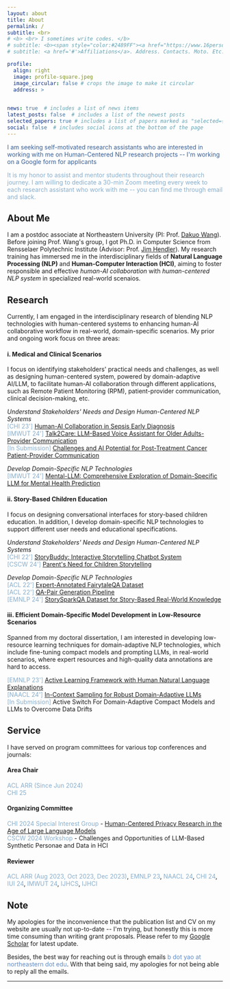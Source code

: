 ```yaml
---
layout: about
title: About
permalink: /
subtitle: <br>
# <b> <br> I sometimes write codes. </b>
# subtitle: <b><span style="color:#2489FF"><a href="https://www.16personalities.com/intj-personality">INTJ</a></span> <br> I sometimes write codes. </b>
# subtitle: <a href='#'>Affiliations</a>. Address. Contacts. Moto. Etc.

profile:
  align: right
  image: profile-square.jpeg
  image_circular: false # crops the image to make it circular
  address: >
    

news: true  # includes a list of news items
latest_posts: false  # includes a list of the newest posts
selected_papers: true # includes a list of papers marked as "selected={true}"
social: false  # includes social icons at the bottom of the page
---
```



<span style="color:#395f95">I am seeking self-motivated research assistants who are interested in working with me on Human-Centered NLP research projects -- I'm working on a Google form for applicants </span>

<span style="color:#88aecc">It is my honor to assist and mentor students throughout their research journey. I am willing to dedicate a 30-min Zoom meeting every week to each research assistant who work with me -- you can find me through email and slack.</span>

## About Me

I am a postdoc associate at Northeastern University (PI: Prof. [Dakuo Wang](https://www.dakuowang.com/)).
Before joining Prof. Wang's group, I got Ph.D. in Computer Science from Rensselaer Polytechnic Institute (Advisor: Prof. [Jim Hendler](https://en.wikipedia.org/wiki/James_Hendler)). My research training has immersed me in the interdisciplinary fields of **Natural Language Processing (NLP)** and **Human-Computer Interaction (HCI)**, aiming to foster responsible and effective *human-AI collaboration* with *human-centered NLP system* in specialized real-world scenaios.


## Research


Currently, I am engaged in the interdisciplinary research of blending NLP technologies with human-centered systems to enhancing human-AI collaborative workflow in real-world, domain-specific scenarios. My prior and ongoing work focus on three areas:




#### i. Medical and Clinical Scenarios
I focus on identifying stakeholders' practical needs and challenges, as well as designing human-centered system, powered by domain-adaptive AI/LLM, to facilitate human-AI collaboration through different applications, such as Remote Patient Monitoring (RPM), patient-provider communication, clinical decision-making, etc.


*Understand Stakeholders' Needs and Design Human-Centered NLP Systems* \
<span style="color:#88aecc">[CHI 23']</span> [Human-AI Collaboration in Sepsis Early Diagnosis](https://dl.acm.org/doi/full/10.1145/3613904.3642343) \
<span style="color:#88aecc">[IMWUT 24']</span> [Talk2Care: LLM-Based Voice Assistant for Older Adults-Provider Communication](https://dl.acm.org/doi/10.1145/3659625) \
<span style="color:#88aecc">[In Submission]</span> [Challenges and AI Potential for Post-Treatment Cancer Patient-Provider Communication](https://arxiv.org/abs/2404.13409) 
<!-- <span style="color:#88aecc">[In Submission]</span> LLM-Based Remote Patient Monitoring for Postoperative GI Cancer Care \
<span style="color:#88aecc">[In Submission]</span> AI-Based Multi-Modal Remote Patient Monitoring and Risk Prediction for Cancer Treatment-Induced Cardiotoxicity \ -->



*Develop Domain-Specific NLP Technologies* \
<span style="color:#88aecc">[IMWUT 24']</span> [Mental-LLM: Comprehensive Exploration of Domain-Specific LLM for Mental Health Prediction](https://dl.acm.org/doi/abs/10.1145/3643540) 


#### ii. Story-Based Children Education
I focus on designing conversational interfaces for story-based children education. In addition, I develop domain-specific NLP technologies to support different user needs and educational specifications.


*Understand Stakeholders' Needs and Design Human-Centered NLP Systems* \
<span style="color:#88aecc">[CHI 22']</span> [StoryBuddy: Interactive Storytelling Chatbot System](https://dl.acm.org/doi/abs/10.1145/3491102.3517479) \
<span style="color:#88aecc">[CSCW 24']</span> [Parent's Need for Children Storytelling](https://arxiv.org/abs/2401.13804) 
<!-- <span style="color:#88aecc">[In Submission]</span> Personalized Story Reading and Interaction Powered by LLMs -->


*Develop Domain-Specific NLP Technologies* \
<span style="color:#88aecc">[ACL 22']</span> [Expert-Annotated FairytaleQA Dataset ](https://aclanthology.org/2022.acl-long.34/) \
<span style="color:#88aecc">[ACL 22']</span> [QA-Pair Generation Pipeline](https://aclanthology.org/2022.acl-long.54/) \
<span style="color:#88aecc">[EMNLP 24']</span> [StorySparkQA Dataset for Story-Based Real-World Knowledge](https://arxiv.org/abs/2311.09756) 



#### iii. Efficient Domain-Specific Model Development in Low-Resource Scenarios
Spanned from my doctoral dissertation, I am interested in developing low-resource learning techniques for domain-adaptive NLP technologies, which include fine-tuning compact models and prompting LLMs, in real-world scenarios, where expert resources and high-quality data annotations are hard to access.

<span style="color:#88aecc">[EMNLP 23']</span> [Active Learning Framework with Human Natural Language Explanations](https://aclanthology.org/2023.findings-emnlp.778/) \
<span style="color:#88aecc">[NAACL 24']</span> [In-Context Sampling for Robust Domain-Adaptive LLMs](https://aclanthology.org/2024.findings-naacl.115/) \
<span style="color:#88aecc">[In Submission]</span> Active Switch For Domain-Adaptive Compact Models and LLMs to Overcome Data Drifts



## Service

I have served on program committees for various top conferences and journals: 

#### Area Chair 

<span style="color:#88aecc">ACL ARR (Since Jun 2024)</span> \
<span style="color:#88aecc">CHI 25</span>

#### Organizing Committee 
<span style="color:#88aecc">CHI 2024 Special Interest Group</span> - [Human-Centered Privacy Research in the Age of Large Language Models](https://dl.acm.org/doi/10.1145/3613905.3643983) \
<span style="color:#88aecc">CSCW 2024 Workshop</span> - Challenges and Opportunities of LLM-Based Synthetic Personae and Data in HCI

#### Reviewer 
<span style="color:#88aecc">ACL ARR (Aug 2023, Oct 2023, Dec 2023)</span>, 
<span style="color:#88aecc">EMNLP 23</span>, 
<span style="color:#88aecc">NAACL 24</span>, 
<span style="color:#88aecc">CHI 24</span>, 
<span style="color:#88aecc">IUI 24</span>, 
<span style="color:#88aecc">IMWUT 24</span>, 
<span style="color:#88aecc">IJHCS</span>,
<span style="color:#88aecc">IJHCI</span>




## Note

My apologies for the inconvenience that the publication list and CV on my website are usually not up-to-date -- I'm trying, but honestly this is more time consuming than writing grant proposals. Please refer to my [Google Scholar](https://scholar.google.com/citations?user=hJlsDfAAAAAJ) for latest update. 


Besides, the best way for reaching out is through emails <span style="color:#5f8cc8">b dot yao at northeastern dot edu</span>. With that being said, my apologies for not being able to reply all the emails. 

<!-- , I am continue to design and develop language model systems for real-world applications, adhering to human-centered design principles. These systems will address challenges and needs in real-world scenarios for various stakeholders, with a special focus on creating human-centered AI solutions that support clinical decision-making, older adult healthcare, children's education, and ethical technology use. -->
<!-- My long-term research goals include becoming an independent researcher and developing domain-specialized and personalized human-centered AI systems to facilitate human decision-making and workflow in real-world scenarios through more nuanced and helpful interactions. Additionally, I am interested in investigating difficulties in human-human communication and collaboration and designing, developing, and evaluating language model-based assistant tools to improve human communication. -->





<!-- - Children Education 
  - [FairytaleQA Dataset](https://aclanthology.org/2022.acl-long.34/)<span style="color:#EB7F00">@ACL22</span>
  - [Children QA Generation](https://aclanthology.org/2022.acl-long.54/)<span style="color:#EB7F00">@ACL22</span>
  - [StoryBuddy](https://dl.acm.org/doi/abs/10.1145/3491102.3517479)<span style="color:#EB7F00">@CHI22<span>
  - [KG-Based RAG for QA Generation](https://arxiv.org/abs/2311.09756)
  - [Parent's Need for Children Storytelling](https://arxiv.org/abs/2401.13804)) -->


<!-- My research interests also extend to **exploring efficient development and utilization of NLP models**, including -->
<!-- - [In-Context Sampling for LLMs](https://arxiv.org/abs/2311.09782)<span style="color:#EB7F00">@NAACL24</span> -->
<!-- - [LLM vs. Domain-Specific Compact LM](https://arxiv.org/abs/2311.09825) -->




***


<!-- - **Postdoc Researcher** at Northeastern University (PI: Prof. [Dakuo Wang](https://www.dakuowang.com/)). -->

<!-- - **Ph.D. in Computer Science** at Rensselaer Polytechnic Institute (Advisor: Prof. [Jim Hendler](https://en.wikipedia.org/wiki/James_Hendler)). 

- **M.S. in Information Technology** at Rensselaer Polytechnic Institute.

- **B.S. in Computer Enginnering** at Rensselaer Polytechnic Institute.

 -->


